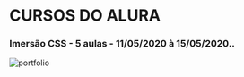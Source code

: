 # CURSOS DO ALURA

### Imersão CSS - 5 aulas - 11/05/2020 à 15/05/2020..
![portfolio](portfolio.png)

